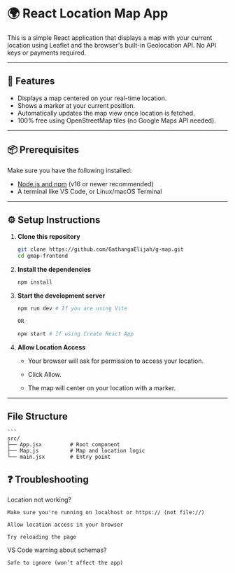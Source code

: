# 🌍 React Location Map App

This is a simple React application that displays a map with your current location using Leaflet and the browser's built-in Geolocation API. No API keys or payments required.

---

## 🚀 Features

- Displays a map centered on your real-time location.
- Shows a marker at your current position.
- Automatically updates the map view once location is fetched.
- 100% free using OpenStreetMap tiles (no Google Maps API needed).

---

## 📦 Prerequisites

Make sure you have the following installed:

- [Node.js and npm](https://nodejs.org/) (v16 or newer recommended)
- A terminal like VS Code, or Linux/macOS Terminal

---

## ⚙️ Setup Instructions

1. **Clone this repository**
   ```bash
   git clone https://github.com/GathangaElijah/g-map.git
   cd gmap-frontend

2. **Install the dependencies**
    ```bash
    npm install

3. **Start the development server**
    ```bash
    npm run dev # If you are using Vite

    OR
    
    npm start # If using Create React App
4. **Allow Location Access**
    - Your browser will ask for permission to access your location.

    - Click Allow.

    - The map will center on your location with a marker.

---

## File Structure
    ```
    src/
    ├── App.jsx         # Root component
    ├── Map.js          # Map and location logic
    └── main.jsx        # Entry point


## ❓ Troubleshooting

Location not working?

    Make sure you're running on localhost or https:// (not file://)

    Allow location access in your browser

    Try reloading the page

VS Code warning about schemas?

    Safe to ignore (won’t affect the app)